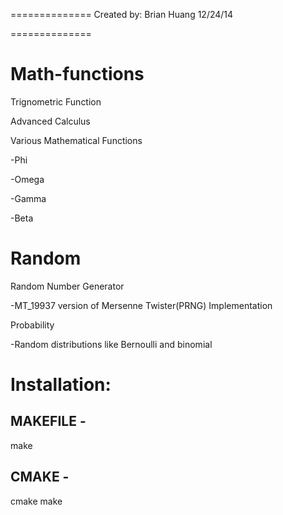 ==============
Created by: Brian Huang
12/24/14

==============

Math-functions
==============


Trignometric Function

Advanced Calculus 

Various Mathematical Functions

-Phi

-Omega

-Gamma

-Beta



Random
==============
Random Number Generator
 
 -MT_19937 version of Mersenne Twister(PRNG) Implementation

Probability

-Random distributions like Bernoulli and binomial


Installation:
==================

MAKEFILE - 
-----------------
make

CMAKE - 
-----------------
cmake
make

